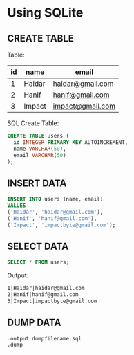 # Using SQLite

## CREATE TABLE

Table:

| id  | name   | email            |
| --- | ------ | ---------------- |
| 1   | Haidar | haidar@gmail.com |
| 2   | Hanif  | hanif@gmail.com  |
| 3   | Impact | impact@gmail.com |

SQL Create Table:

```sql
CREATE TABLE users (
  id INTEGER PRIMARY KEY AUTOINCREMENT,
  name VARCHAR(50),
  email VARCHAR(50)
);
```

## INSERT DATA

```sql
INSERT INTO users (name, email)
VALUES
('Haidar', 'haidar@gmail.com'),
('Hanif', 'hanif@gmail.com'),
('Impact', 'impactbyte@gmail.com');
```

## SELECT DATA

```sql
SELECT * FROM users;
```

Output:

```txt
1|Haidar|haidar@gmail.com
2|Hanif|hanif@gmail.com
3|Impact|impactbyte@gmail.com
```

## DUMP DATA

```
.output dumpfilename.sql
.dump
```
